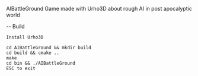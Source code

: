 AIBattleGround
Game made with Urho3D about rough AI in post apocalyptic world

 -- Build
 
    Install Urho3D
    
    cd AIBattleGround && mkdir build
    cd build && cmake ..
    make
    cd bin && ./AIBattleGround
    ESC to exit